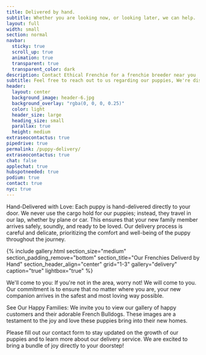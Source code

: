 ```yaml
---
title: Delivered by hand.
subtitle: Whether you are looking now, or looking later, we can help.
layout: full
width: small
section: normal
navbar:
  sticky: true
  scroll_up: true
  animation: true
  transparent: true
  transparent_color: dark
description: Contact Ethical Frenchie for a frenchie breeder near you
subtitle: Feel free to reach out to us regarding our puppies, We're disrupting the traditional petstore model, one frenchie at a time.
header:
  layout: center
  background_image: header-6.jpg
  background_overlay: "rgba(0, 0, 0, 0.25)"
  color: light
  header_size: large
  heading_size: small
  parallax: true
  height: medium
extraseocontactus: true
pipedrive: true
permalink: /puppy-delivery/
extraseocontactus: true
chat: false
applechat: true
hubspotneeded: true
podium: true
contact: true
nyc: true
---
```




Hand-Delivered with Love:
Each puppy is hand-delivered directly to your door. We never use the cargo hold for our puppies; instead, they travel in our lap, whether by plane or car. This ensures that your new family member arrives safely, soundly, and ready to be loved. Our delivery process is careful and delicate, prioritizing the comfort and well-being of the puppy throughout the journey.

{% include gallery.html 
  section_size="medium"
  section_padding_remove="bottom"
  section_title="Our Frenchies Deliverd by Hand" 
  section_header_align="center"
  grid="1-3"
  gallery="delivery"
  caption="true"
  lightbox="true"
%}

We'll come to you:
If you're not in the <span class='geotargetlygeocontent1622668398873_content_1' style='display:none;'>
New York
</span><span class='geotargetlygeocontent1622668398873_content_2' style='display:none;'>
Chicago
</span><span class='geotargetlygeocontent1622668398873_content_3' style='display:none;'>
Greater Los Angeles
</span>
<span class='geotargetlygeocontent1622668398873_content_4' style='display:none;'>
New England
</span> area, worry not! We will come to you. Our commitment is to ensure that no matter where you are, your new companion arrives in the safest and most loving way possible.

See Our Happy Families:
We invite you to view our gallery of happy customers and their adorable French Bulldogs. These images are a testament to the joy and love these puppies bring into their new homes.

Please fill out our contact form to stay updated on the growth of our puppies and to learn more about our delivery service. We are excited to bring a bundle of joy directly to your doorstep!

<script>
(function(g,e,o,t,a,r,ge,tl,y){
s=function(){var def='geotargetlygeocontent1622668398873_default',len=g.getElementsByClassName(def).length;
if(len>0){for(i=0;i<len;i++){g.getElementsByClassName(def)[i].style.display='inline';}}};
t=g.getElementsByTagName(e)[0];y=g.createElement(e);
y.async=true;y.src='https://g1584674684.co/gc?winurl='+encodeURIComponent(window.location)+'&refurl='+g.referrer+'&id=-MbDZh2RW8NbiNbpap55';
t.parentNode.insertBefore(y,t);y.onerror=function(){s()};
})(document,'script');
</script>
<noscript><style>.geotargetlygeocontent1622668398873_default{display:inline !important}</style></noscript>